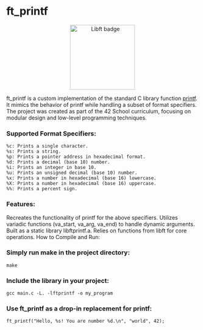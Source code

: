 # ft_printf

<div align="center">
	<img src="https://github.com/maksim-volkmann/42-project-badges/blob/main/badges/ft_printfe.png" width="170" alt="Libft badge" />
</div>

ft_printf is a custom implementation of the standard C library function [printf](https://www.tutorialspoint.com/c_standard_library/c_function_printf.htm). It mimics the behavior of printf while handling a subset of format specifiers. The project was created as part of the 42 School curriculum, focusing on modular design and low-level programming techniques.

### Supported Format Specifiers:
```
%c: Prints a single character.
%s: Prints a string.
%p: Prints a pointer address in hexadecimal format.
%d: Prints a decimal (base 10) number.
%i: Prints an integer in base 10.
%u: Prints an unsigned decimal (base 10) number.
%x: Prints a number in hexadecimal (base 16) lowercase.
%X: Prints a number in hexadecimal (base 16) uppercase.
%%: Prints a percent sign.
```
### Features:
Recreates the functionality of printf for the above specifiers.
Utilizes variadic functions (va_start, va_arg, va_end) to handle dynamic arguments.
Built as a static library libftprintf.a.
Relies on functions from libft for core operations.
How to Compile and Run:

### Simply run make in the project directory:
```
make
```

### Include the library in your project:
```
gcc main.c -L. -lftprintf -o my_program
```

### Use ft_printf as a drop-in replacement for printf:
```
ft_printf("Hello, %s! You are number %d.\n", "world", 42);
```
